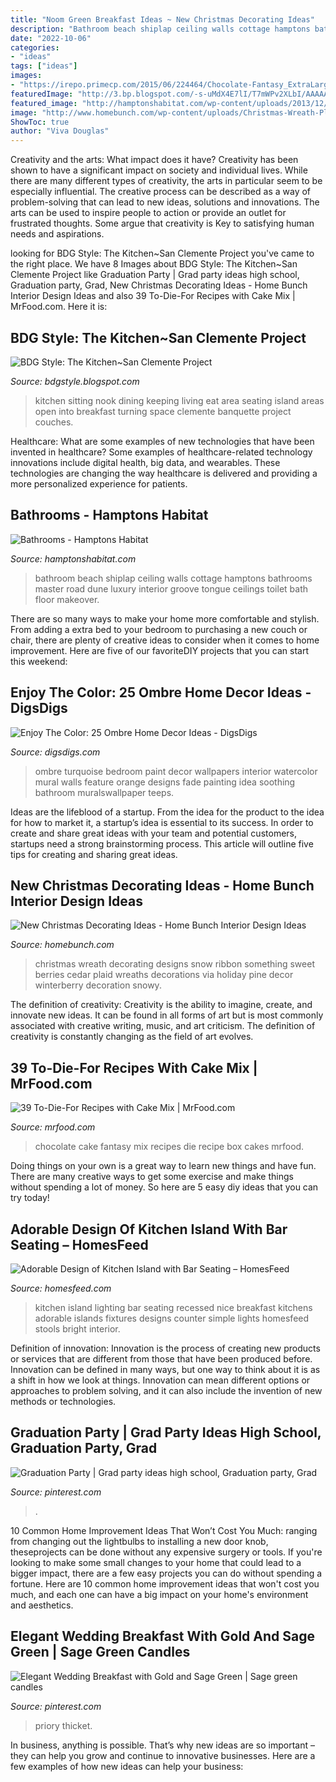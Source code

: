 ```yaml
---
title: "Noom Green Breakfast Ideas ~ New Christmas Decorating Ideas"
description: "Bathroom beach shiplap ceiling walls cottage hamptons bathrooms master road dune luxury interior groove tongue ceilings toilet bath floor makeover"
date: "2022-10-06"
categories:
- "ideas"
tags: ["ideas"]
images:
- "https://irepo.primecp.com/2015/06/224464/Chocolate-Fantasy_ExtraLarge1000_ID-1043255.jpg?v=1043255"
featuredImage: "http://3.bp.blogspot.com/-s-uMdX4E7lI/T7mWPv2XLbI/AAAAAAAAB10/WkXOST16pt0/s1600/IMG_4319.jpg"
featured_image: "http://hamptonshabitat.com/wp-content/uploads/2013/12/dune-road-luxury-home-bathroom-01-720w-686x1030.jpg"
image: "http://www.homebunch.com/wp-content/uploads/Christmas-Wreath-Plaid-Ribbon-Snow-Cedar-Red-Berries-Pine.-From-Etsy.-Wreath-ChristmasWreath-Sweet-Something-Designs..jpg"
ShowToc: true
author: "Viva Douglas"
---
```



Creativity and the arts: What impact does it have?
Creativity has been shown to have a significant impact on society and individual lives. While there are many different types of creativity, the arts in particular seem to be especially influential. The creative process can be described as a way of problem-solving that can lead to new ideas, solutions and innovations. The arts can be used to inspire people to action or provide an outlet for frustrated thoughts. Some argue that creativity is Key to satisfying human needs and aspirations.

	

		
looking for BDG Style: The Kitchen~San Clemente Project you've came to the right place. We have 8 Images about BDG Style: The Kitchen~San Clemente Project like Graduation Party | Grad party ideas high school, Graduation party, Grad, New Christmas Decorating Ideas - Home Bunch Interior Design Ideas and also 39 To-Die-For Recipes with Cake Mix | MrFood.com. Here it is:
		
    
## BDG Style: The Kitchen~San Clemente Project

<img loading=lazy src="http://3.bp.blogspot.com/-s-uMdX4E7lI/T7mWPv2XLbI/AAAAAAAAB10/WkXOST16pt0/s1600/IMG_4319.jpg" onerror="this.onerror=null;this.src='https://tse4.mm.bing.net/th?id=OIP.N7AGvZqGPidpK7Ru9XSW7AHaLG&amp;pid=15.1';" alt="BDG Style: The Kitchen~San Clemente Project">

_Source: bdgstyle.blogspot.com_

>kitchen sitting nook dining keeping living eat area seating island areas open into breakfast turning space clemente banquette project couches. 

	

Healthcare: What are some examples of new technologies that have been invented in healthcare?
Some examples of healthcare-related technology innovations include digital health, big data, and wearables. These technologies are changing the way healthcare is delivered and providing a more personalized experience for patients.

    
## Bathrooms - Hamptons Habitat

<img loading=lazy src="http://hamptonshabitat.com/wp-content/uploads/2013/12/dune-road-luxury-home-bathroom-01-720w-686x1030.jpg" onerror="this.onerror=null;this.src='https://tse1.mm.bing.net/th?id=OIP.uJshvwuvYaaHKg9KC4im4gHaLH&amp;pid=15.1';" alt="Bathrooms - Hamptons Habitat">

_Source: hamptonshabitat.com_

>bathroom beach shiplap ceiling walls cottage hamptons bathrooms master road dune luxury interior groove tongue ceilings toilet bath floor makeover. 

	

There are so many ways to make your home more comfortable and stylish. From adding a extra bed to your bedroom to purchasing a new couch or chair, there are plenty of creative ideas to consider when it comes to home improvement. Here are five of our favoriteDIY projects that you can start this weekend: 

    
## Enjoy The Color: 25 Ombre Home Decor Ideas - DigsDigs

<img loading=lazy src="https://www.digsdigs.com/photos/2018/12/05-an-ombre-wall-from-neutrals-to-turquoise-is-a-cool-way-to-accent-your-sleeping-space-without-overdoing-it.jpg" onerror="this.onerror=null;this.src='https://tse4.mm.bing.net/th?id=OIP.YT3HMiu6Qv4JiBZPPo4pQwHaLH&amp;pid=15.1';" alt="Enjoy The Color: 25 Ombre Home Decor Ideas - DigsDigs">

_Source: digsdigs.com_

>ombre turquoise bedroom paint decor wallpapers interior watercolor mural walls feature orange designs fade painting idea soothing bathroom muralswallpaper teeps. 

	

Ideas are the lifeblood of a startup. From the idea for the product to the idea for how to market it, a startup’s idea is essential to its success. In order to create and share great ideas with your team and potential customers, startups need a strong brainstorming process. This article will outline five tips for creating and sharing great ideas.

    
## New Christmas Decorating Ideas - Home Bunch Interior Design Ideas

<img loading=lazy src="http://www.homebunch.com/wp-content/uploads/Christmas-Wreath-Plaid-Ribbon-Snow-Cedar-Red-Berries-Pine.-From-Etsy.-Wreath-ChristmasWreath-Sweet-Something-Designs..jpg" onerror="this.onerror=null;this.src='https://tse1.mm.bing.net/th?id=OIP.dk1UBcVOO7nRlmXrhSvBJAHaLH&amp;pid=15.1';" alt="New Christmas Decorating Ideas - Home Bunch Interior Design Ideas">

_Source: homebunch.com_

>christmas wreath decorating designs snow ribbon something sweet berries cedar plaid wreaths decorations via holiday pine decor winterberry decoration snowy. 

	

The definition of creativity:
Creativity is the ability to imagine, create, and innovate new ideas. It can be found in all forms of art but is most commonly associated with creative writing, music, and art criticism. The definition of creativity is constantly changing as the field of art evolves.

    
## 39 To-Die-For Recipes With Cake Mix | MrFood.com

<img loading=lazy src="https://irepo.primecp.com/2015/06/224464/Chocolate-Fantasy_ExtraLarge1000_ID-1043255.jpg?v=1043255" onerror="this.onerror=null;this.src='https://tse4.mm.bing.net/th?id=OIP.wtUI6vDMAPu9V6q_J8hONAHaE8&amp;pid=15.1';" alt="39 To-Die-For Recipes with Cake Mix | MrFood.com">

_Source: mrfood.com_

>chocolate cake fantasy mix recipes die recipe box cakes mrfood. 

	

Doing things on your own is a great way to learn new things and have fun. There are many creative ways to get some exercise and make things without spending a lot of money. So here are 5 easy diy ideas that you can try today!

    
## Adorable Design Of Kitchen Island With Bar Seating – HomesFeed

<img loading=lazy src="https://homesfeed.com/wp-content/uploads/2015/05/adorable-cute-fantstic-simple-modern-nice-kitchen-island-with-bar-seating-with-kitchen-design-island-with-breakfast-bar-with-three-stools-728x546.jpg" onerror="this.onerror=null;this.src='https://tse3.mm.bing.net/th?id=OIP.n7zxiyUHI9HuOFpSEDUqfQHaFj&amp;pid=15.1';" alt="Adorable Design of Kitchen Island with Bar Seating – HomesFeed">

_Source: homesfeed.com_

>kitchen island lighting bar seating recessed nice breakfast kitchens adorable islands fixtures designs counter simple lights homesfeed stools bright interior. 

	

Definition of innovation:
Innovation is the process of creating new products or services that are different from those that have been produced before. Innovation can be defined in many ways, but one way to think about it is as a shift in how we look at things. Innovation can mean different options or approaches to problem solving, and it can also include the invention of new methods or technologies.

    
## Graduation Party | Grad Party Ideas High School, Graduation Party, Grad

<img loading=lazy src="https://i.pinimg.com/736x/96/4f/30/964f30c3ed62a136d60e0489f70ce035.jpg" onerror="this.onerror=null;this.src='https://tse2.mm.bing.net/th?id=OIP.FI2xwsTs0f_5hVxoKryvVgHaJ3&amp;pid=15.1';" alt="Graduation Party | Grad party ideas high school, Graduation party, Grad">

_Source: pinterest.com_

>. 

	

10 Common Home Improvement Ideas That Won’t Cost You Much: ranging from changing out the lightbulbs to installing a new door knob, theseprojects can be done without any expensive surgery or tools.
If you're looking to make some small changes to your home that could lead to a bigger impact, there are a few easy projects you can do without spending a fortune. Here are 10 common home improvement ideas that won't cost you much, and each one can have a big impact on your home's environment and aesthetics.

    
## Elegant Wedding Breakfast With Gold And Sage Green | Sage Green Candles

<img loading=lazy src="https://i.pinimg.com/736x/a0/c0/4b/a0c04b04bd4b18066105edc8507cea30.jpg" onerror="this.onerror=null;this.src='https://tse2.mm.bing.net/th?id=OIP.z5kUkdpRyTpi2KMONP7xqwHaLF&amp;pid=15.1';" alt="Elegant Wedding Breakfast with Gold and Sage Green | Sage green candles">

_Source: pinterest.com_

>priory thicket. 

	

In business, anything is possible. That’s why new ideas are so important – they can help you grow and continue to innovative businesses. Here are a few examples of how new ideas can help your business: 

